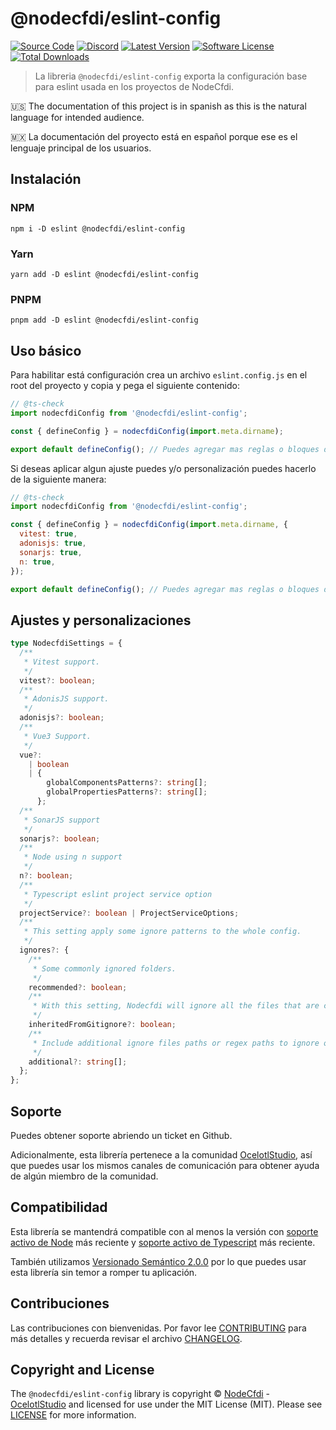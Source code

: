 # @nodecfdi/eslint-config

[![Source Code][badge-source]][source]
[![Discord][badge-discord]][discord]
[![Latest Version][badge-release]][release]
[![Software License][badge-license]][license]
[![Total Downloads][badge-downloads]][downloads]

> La libreria `@nodecfdi/eslint-config` exporta la configuración base para eslint usada en los proyectos de NodeCfdi.

:us: The documentation of this project is in spanish as this is the natural language for intended audience.

:mexico: La documentación del proyecto está en español porque ese es el lenguaje principal de los usuarios.

## Instalación

### NPM

```shell
npm i -D eslint @nodecfdi/eslint-config
```

### Yarn

```shell
yarn add -D eslint @nodecfdi/eslint-config
```

### PNPM

```shell
pnpm add -D eslint @nodecfdi/eslint-config
```

## Uso básico

Para habilitar está configuración crea un archivo `eslint.config.js` en el root del proyecto y copia y pega el siguiente contenido:

```js
// @ts-check
import nodecfdiConfig from '@nodecfdi/eslint-config';

const { defineConfig } = nodecfdiConfig(import.meta.dirname);

export default defineConfig(); // Puedes agregar mas reglas o bloques de configuracion dentro de esta funcion
```

Si deseas aplicar algun ajuste puedes y/o personalización puedes hacerlo de la siguiente manera:

```js
// @ts-check
import nodecfdiConfig from '@nodecfdi/eslint-config';

const { defineConfig } = nodecfdiConfig(import.meta.dirname, {
  vitest: true,
  adonisjs: true,
  sonarjs: true,
  n: true,
});

export default defineConfig(); // Puedes agregar mas reglas o bloques de configuracion dentro de esta funcion
```

## Ajustes y personalizaciones

```ts
type NodecfdiSettings = {
  /**
   * Vitest support.
   */
  vitest?: boolean;
  /**
   * AdonisJS support.
   */
  adonisjs?: boolean;
  /**
   * Vue3 Support.
   */
  vue?:
    | boolean
    | {
        globalComponentsPatterns?: string[];
        globalPropertiesPatterns?: string[];
      };
  /**
   * SonarJS support
   */
  sonarjs?: boolean;
  /**
   * Node using n support
   */
  n?: boolean;
  /**
   * Typescript eslint project service option
   */
  projectService?: boolean | ProjectServiceOptions;
  /**
   * This setting apply some ignore patterns to the whole config.
   */
  ignores?: {
    /**
     * Some commonly ignored folders.
     */
    recommended?: boolean;
    /**
     * With this setting, Nodecfdi will ignore all the files that are currently ignored by git. Chances are that if you are ignoring a file in git, you don't want to lint it, which usually is the case with temporary and autogenerated files.
     */
    inheritedFromGitignore?: boolean;
    /**
     * Include additional ignore files paths or regex paths to ignore on current eslint config
     */
    additional?: string[];
  };
};
```

## Soporte

Puedes obtener soporte abriendo un ticket en Github.

Adicionalmente, esta librería pertenece a la comunidad [OcelotlStudio](https://ocelotlstudio.com), así que puedes usar los mismos canales de comunicación para obtener ayuda de algún miembro de la comunidad.

## Compatibilidad

Esta librería se mantendrá compatible con al menos la versión con
[soporte activo de Node](https://nodejs.org/es/about/releases/) más reciente y [soporte activo de Typescript](https://www.typescriptlang.org/) más reciente.

También utilizamos [Versionado Semántico 2.0.0](https://semver.org/lang/es/) por lo que puedes usar esta librería sin temor a romper tu aplicación.

## Contribuciones

Las contribuciones con bienvenidas. Por favor lee [CONTRIBUTING][] para más detalles y recuerda revisar el archivo [CHANGELOG][].

## Copyright and License

The `@nodecfdi/eslint-config` library is copyright © [NodeCfdi](https://github.com/nodecfdi) - [OcelotlStudio](https://ocelotlstudio.com) and licensed for use under the MIT License (MIT). Please see [LICENSE][] for more information.

[contributing]: https://github.com/nodecfdi/.github/blob/main/docs/CONTRIBUTING.md
[changelog]: https://github.com/nodecfdi/eslint-config/blob/main/CHANGELOG.md
[source]: https://github.com/nodecfdi/eslint-config
[discord]: https://discord.gg/AsqX8fkW2k
[release]: https://www.npmjs.com/package/@nodecfdi/eslint-config
[license]: https://github.com/nodecfdi/eslint-config/blob/main/LICENSE.md
[downloads]: https://www.npmjs.com/package/@nodecfdi/eslint-config
[badge-source]: https://img.shields.io/badge/source-nodecfdi/eslint--config-blue?logo=github
[badge-discord]: https://img.shields.io/discord/459860554090283019?logo=discord
[badge-release]: https://img.shields.io/npm/v/@nodecfdi/eslint-config?logo=npm
[badge-license]: https://img.shields.io/github/license/nodecfdi/eslint-config?logo=open-source-initiative
[badge-downloads]: https://img.shields.io/npm/dm/@nodecfdi/eslint-config?logo=npm
